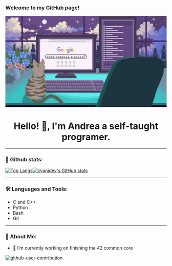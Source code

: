 ### Welcome to my GitHub page!
![:)](https://github.com/cyanidev/images/blob/main/9ef23d6a01cdece7082bbc5741aa1100.jpg?raw=true)

<div align="center">
 <h1> Hello! 👋, I'm Andrea a self-taught programer.</h1>
</div>

---

### 👾 Github stats:


[![Top Langs](https://github-readme-stats.vercel.app/api/top-langs/?username=cyanidev&hide=java,html,css&layout=compact&theme=dracula&hide_title=false)](https://github.com/anuraghazra/github-readme-stats)[![cyanidev's GitHub stats](https://github-readme-stats.vercel.app/api?username=cyanidev&theme=dracula&show_icons=true&hide_rank=true&hide=issues&hide_title=true)](https://github.com/anuraghazra/github-readme-stats)



---

### 🛠️ Languages and Tools:
- C and C++
- Python
- Bash
- Git

---

### 🦸 About Me:
- 🌱 I’m currently working on finishing the 42 common core

 ![github-user-contribution](https://user-images.githubusercontent.com/58959408/157782696-8bc9ca49-ca61-4ab5-8b83-49c4e76c1a8f.svg)

<!---
cyanidev/cyanidev is a ✨ special ✨ repository because its `README.md` (this file) appears on your GitHub profile.
You can click the Preview link to take a look at your changes.
--->
